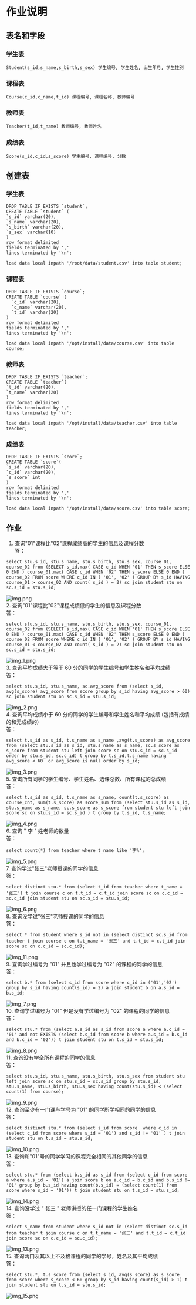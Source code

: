 # 作业说明
## 表名和字段
### 学生表
```
Student(s_id,s_name,s_birth,s_sex) 学生编号, 学生姓名, 出生年月, 学生性别
```
### 课程表
```
Course(c_id,c_name,t_id) 课程编号, 课程名称, 教师编号
```
### 教师表
```
Teacher(t_id,t_name) 教师编号, 教师姓名
```
### 成绩表
```
Score(s_id,c_id,s_score) 学生编号, 课程编号, 分数
```
## 创建表
### 学生表
```
DROP TABLE IF EXISTS `student`;
CREATE TABLE `student` (
`s_id` varchar(20),
`s_name` varchar(20),
`s_birth` varchar(20),
`s_sex` varchar(10)
)
row format delimited
fields terminated by ','
lines terminated by '\n';

load data local inpath '/root/data/student.csv' into table student;
```
### 课程表
```
DROP TABLE IF EXISTS `course`;
CREATE TABLE `course` (
  `c_id` varchar(20),
  `c_name` varchar(20),
  `t_id` varchar(20)
)
row format delimited
fields terminated by ','
lines terminated by '\n';

load data local inpath '/opt/install/data/course.csv' into table course;

```
### 教师表
```
DROP TABLE IF EXISTS `teacher`;
CREATE TABLE `teacher`(
`t_id` varchar(20),
`t_name` varchar(20)
)
row format delimited
fields terminated by ','
lines terminated by '\n';

load data local inpath '/opt/install/data/teacher.csv' into table teacher;

```
### 成绩表
```
DROP TABLE IF EXISTS `score`;
CREATE TABLE `score`(
`s_id` varchar(20),
`c_id` varchar(20),
`s_score` int
)
row format delimited
fields terminated by ','
lines terminated by '\n';

load data local inpath '/opt/install/data/score.csv' into table score;

```
## 作业
1. 查询"01"课程比"02"课程成绩高的学生的信息及课程分数<br/>
答：
```
select stu.s_id, stu.s_name, stu.s_birth, stu.s_sex, course_01, course_02 from (SELECT s_id,max( CASE c_id WHEN '01' THEN s_score ELSE 0 END ) course_01,max( CASE c_id WHEN '02' THEN s_score ELSE 0 END ) course_02 FROM score WHERE c_id IN ( '01', '02' ) GROUP BY s_id HAVING course_01 > course_02 AND count( s_id ) = 2) sc join student stu on sc.s_id = stu.s_id;
```

![img.png](img.png)
<br/>
2. 查询"01"课程比"02"课程成绩低的学生的信息及课程分数<br/>
答：
```
select stu.s_id, stu.s_name, stu.s_birth, stu.s_sex, course_01, course_02 from (SELECT s_id,max( CASE c_id WHEN '01' THEN s_score ELSE 0 END ) course_01,max( CASE c_id WHEN '02' THEN s_score ELSE 0 END ) course_02 FROM score WHERE c_id IN ( '01', '02' ) GROUP BY s_id HAVING course_01 < course_02 AND count( s_id ) = 2) sc join student stu on sc.s_id = stu.s_id;
```

![img_1.png](img_1.png)
<br/>
3. 查询平均成绩大于等于 60 分的同学的学生编号和学生姓名和平均成绩<br/>
答：
```
select stu.s_id, stu.s_name, sc.avg_score from (select s_id, avg(s_score) avg_score from score group by s_id having avg_score > 60) sc join student stu on sc.s_id = stu.s_id; 
```

![img_2.png](img_2.png)
<br/>
4. 查询平均成绩小于 60 分的同学的学生编号和学生姓名和平均成绩 (包括有成绩的和无成绩的)<br/>
答：
```
select t.s_id as s_id, t.s_name as s_name ,avg(t.s_score) as avg_score from (select stu.s_id as s_id, stu.s_name as s_name, sc.s_score as s_score from student stu left join score sc on stu.s_id = sc.s_id order by stu.s_id, sc.c_id) t group by t.s_id,t.s_name having avg_score < 60  or avg_score is null order by s_id;
```

![img_3.png](img_3.png)
<br/>
5. 查询所有同学的学生编号、学生姓名、选课总数、所有课程的总成绩<br/>
答：
```
select t.s_id as s_id, t.s_name as s_name, count(t.s_score) as course_cnt, sum(t.s_score) as score_sum from (select stu.s_id as s_id, stu.s_name as s_name, sc.s_score as s_score from student stu left join score sc on stu.s_id = sc.s_id ) t group by t.s_id, t.s_name;  
```

![img_4.png](img_4.png)
<br/>
6. 查询 " 李 " 姓老师的数量<br/>
答：
```
select count(*) from teacher where t_name like '李%';
```

![img_5.png](img_5.png)
<br/>
7. 查询学过"张三"老师授课的同学的信息<br/>
答：
```
select distinct stu.* from (select t_id from teacher where t_name = '张三') t join course c on t.t_id = c.t_id join score sc on c.c_id = sc.c_id join student stu on sc.s_id = stu.s_id;
```

![img_6.png](img_6.png)
<br/>
8. 查询没学过"张三"老师授课的同学的信息<br/>
答：
```
select * from student where s_id not in (select distinct sc.s_id from teacher t join course c on t.t_name = '张三' and t.t_id = c.t_id join score sc on c.c_id = sc.c_id);
```

![img_11.png](img_11.png)
<br/>
9. 查询学过编号为 "01" 并且也学过编号为 "02" 的课程的同学的信息<br/>
答：
```
select b.* from (select s_id from score where c_id in ('01','02') group by s_id having count(s_id) = 2) a join student b on a.s_id = b.s_id;
```

![img_7.png](img_7.png)
<br/>
10. 查询学过编号为 "01" 但是没有学过编号为 "02" 的课程的同学的信息<br/>
答：
```
select stu.* from (select a.s_id as s_id from score a where a.c_id = '01' and not EXISTS (select b.s_id from score b where a.s_id = b.s_id and b.c_id = '02')) t join student stu on t.s_id = stu.s_id;
```

![img_8.png](img_8.png)
<br/>
11. 查询没有学全所有课程的同学的信息<br/>
答：
```
select stu.s_id, stu.s_name, stu.s_birth, stu.s_sex from student stu left join score sc on stu.s_id = sc.s_id group by stu.s_id, stu.s_name, stu.s_birth, stu.s_sex having count(stu.s_id) < (select count(1) from course);
```

![img_9.png](img_9.png)
<br/>
12. 查询至少有一门课与学号为 "01" 的同学所学相同的同学的信息<br/>
答：
```
select distinct stu.* from (select s_id from score  where c_id in (select c_id from score where s_id = '01') and s_id != '01' ) t join student stu on t.s_id = stu.s_id;
```

![img_10.png](img_10.png)
<br/>
13. 查询和"01"号的同学学习的课程完全相同的其他同学的信息<br/>
    答：
```
select stu.* from (select b.s_id as s_id from (select c_id from score a where a.s_id = '01') a join score b on a.c_id = b.c_id and b.s_id != '01' group by b.s_id having count(b.s_id) = (select count(1) from score where s_id = '01')) t join student stu on t.s_id = stu.s_id;
```

![img_14.png](img_14.png)
<br/>
14. 查询没学过 " 张三 " 老师讲授的任一门课程的学生姓名<br/>
答：
```
select s_name from student where s_id not in (select distinct sc.s_id from teacher t join course c on t.t_name = '张三' and t.t_id = c.t_id join score sc on c.c_id = sc.c_id);
```

![img_13.png](img_13.png)
<br/>
15. 查询两门及其以上不及格课程的同学的学号，姓名及其平均成绩<br/>
答：
```
select stu.*, t.s_score from (select s_id, avg(s_score) as s_score from score where s_score < 60 group by s_id having count(s_id) > 1) t join student stu on t.s_id = stu.s_id;
```

![img_15.png](img_15.png)
<br/>